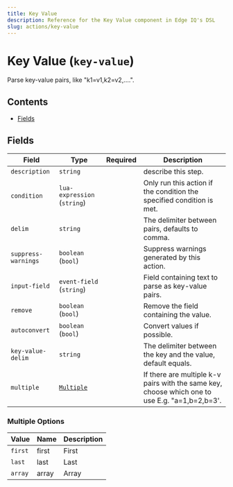 ```yaml
---
title: Key Value
description: Reference for the Key Value component in Edge IQ's DSL
slug: actions/key-value
---
```


# Key Value (`key-value`)

Parse key-value pairs, like "k1=v1,k2=v2,....".


## Contents

- [Fields](#fields)




## Fields


| Field | Type | Required | Description |
|---|---|:---:|---|
| `description` | `string` |  | describe this step. |
| `condition` | `lua-expression` (`string`) |  | Only run this action if the condition the specified condition is met. |
| `delim` | `string` |  | The delimiter between pairs, defaults to comma. |
| `suppress-warnings` | `boolean` (`bool`) |  | Suppress warnings generated by this action. |
| `input-field` | `event-field` (`string`) |  | Field containing text to parse as key-value pairs. |
| `remove` | `boolean` (`bool`) |  | Remove the field containing the value. |
| `autoconvert` | `boolean` (`bool`) |  | Convert values if possible. |
| `key-value-delim` | `string` |  | The delimiter between the key and the value, default equals. |
| `multiple` | [`Multiple`](#multiple-options) |  | If there are multiple k-v pairs with the same key, choose which one to use E.g. "a=1,b=2,b=3'. |







### Multiple Options

| Value | Name | Description |
|---|---|---|
| `first` | first | First |
| `last` | last | Last |
| `array` | array | Array |



